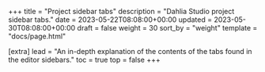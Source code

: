 +++
title = "Project sidebar tabs"
description = "Dahlia Studio project sidebar tabs."
date = 2023-05-22T08:08:00+00:00
updated = 2023-05-30T08:08:00+00:00
draft = false
weight = 30
sort_by = "weight"
template = "docs/page.html"

[extra]
lead = "An in-depth explanation of the contents of the tabs found in the editor sidebars."
toc = true
top = false
+++


